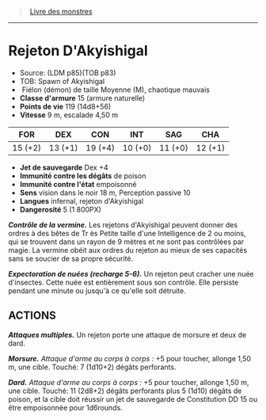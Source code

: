 ﻿> [Livre des monstres](tome_of_beasts_old.md)

---

# Rejeton D'Akyishigal

- Source: (LDM p85)(TOB p83)
- TOB: Spawn of Akyishigal
-  Fiélon (démon) de taille Moyenne (M), chaotique mauvais
- **Classe d'armure** 15 (armure naturelle)
- **Points de vie** 119 (14d8+56)
- **Vitesse** 9 m, escalade 4,50 m

|FOR|DEX|CON|INT|SAG|CHA|
|---|---|---|---|---|---|
|15 (+2)|13 (+1)|19 (+4)|10 (+0)|11 (+0)|12 (+1)|

- **Jet de sauvegarde** Dex +4
- **Immunité contre les dégâts** de poison
- **Immunité contre l'état** empoisonné
- **Sens** vision dans le noir 18 m, Perception passive 10
- **Langues** infernal, rejeton d'Akyishigal
- **Dangerosité** 5 (1 800PX)

**_Contrôle de la vermine._** Les rejetons d'Akyishigal peuvent donner des ordres à des bêtes de Tr ès Petite taille d'une Intelligence de 2 ou moins, qui se trouvent dans un rayon de 9 mètres et ne sont pas contrôlées par magie. La vermine obéit aux ordres du rejeton au mieux de ses capacités sans se soucier de sa propre sécurité.

**_Expectoration de nuées (recharge 5-6)._** Un rejeton peut cracher une nuée d'insectes. Cette nuée est entièrement sous son contrôle. Elle persiste pendant une minute ou jusqu'à ce qu'elle soit détruite.

## ACTIONS

**_Attaques multiples._** Un rejeton porte une attaque de morsure et deux de dard.

**_Morsure._** _Attaque d'arme au corps à corps :_ +5 pour toucher, allonge 1,50 m, une cible. Touché: 7 (1d10+2) dégâts perforants.

**_Dard._** _Attaque d'arme au corps à corps :_ +5 pour toucher, allonge 1,50 m, une cible. Touché: 11 (2d8+2) dégâts perforants plus 5 (1d10) dégâts de poison, et la cible doit réussir un jet de sauvegarde de Constitution DD 15 ou être empoisonnée pour 1d6rounds.

